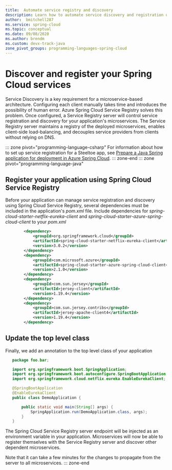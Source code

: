 ```yaml
---
title:  Automate service registry and discovery 
description: Learn how to automate service discovery and registration using Spring Cloud Service Registry
author:  bmitchell287
ms.service: spring-cloud
ms.topic: conceptual
ms.date: 09/08/2020
ms.author: brendm
ms.custom: devx-track-java
zone_pivot_groups: programming-languages-spring-cloud
---
```


# Discover and register your Spring Cloud services

Service Discovery is a key requirement for a microservice-based architecture.  Configuring each client manually takes time and introduces the possibility of human error.  Azure Spring Cloud Service Registry solves this problem.  Once configured, a Service Registry server will control service registration and discovery for your application's microservices. The Service Registry server maintains a registry of the deployed microservices, enables client-side load-balancing, and decouples service providers from clients without relying on DNS.

::: zone pivot="programming-language-csharp"
For information about how to set up service registration for a Steeltoe app, see [Prepare a Java Spring application for deployment in Azure Spring Cloud](how-to-prepare-app-deployment.md).
::: zone-end
::: zone pivot="programming-language-java"

## Register your application using Spring Cloud Service Registry

Before your application can manage service registration and discovery using Spring Cloud Service Registry, several dependencies must be included in the application's *pom.xml* file.
Include dependencies for *spring-cloud-starter-netflix-eureka-client* and *spring-cloud-starter-azure-spring-cloud-client* to your *pom.xml*

```xml
        <dependency>
            <groupId>org.springframework.cloud</groupId>
            <artifactId>spring-cloud-starter-netflix-eureka-client</artifactId>
            <version>3.0.2</version>
        </dependency>
        <dependency>
            <groupId>com.microsoft.azure</groupId>
            <artifactId>spring-cloud-starter-azure-spring-cloud-client</artifactId>
            <version>2.1.0</version>
        </dependency>
        <dependency>
            <groupId>com.sun.jersey</groupId>
            <artifactId>jersey-client</artifactId>
            <version>1.19.4</version>
        </dependency>
        <dependency>
            <groupId>com.sun.jersey.contribs</groupId>
            <artifactId>jersey-apache-client4</artifactId>
            <version>1.19.4</version>
        </dependency>
```

## Update the top level class

Finally, we add an annotation to the top level class of your application

 ```java
    package foo.bar;

    import org.springframework.boot.SpringApplication;
    import org.springframework.boot.autoconfigure.SpringBootApplication;
    import org.springframework.cloud.netflix.eureka.EnableEurekaClient;

    @SpringBootApplication
    @EnableEurekaClient
    public class DemoApplication {

    	public static void main(String[] args) {
	    	SpringApplication.run(DemoApplication.class, args);
	    }
    }
 ```

The Spring Cloud Service Registry server endpoint will be injected as an environment variable in your application.  Microservices will now be able to register themselves with the Service Registry server and discover other dependent microservices.

Note that it can take a few minutes for the changes to propagate from the server to all microservices.
::: zone-end
